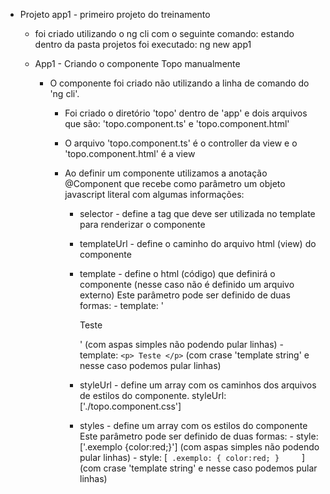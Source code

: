 - Projeto app1 - primeiro projeto do treinamento
    - foi criado utilizando o ng cli com o seguinte comando:
        estando dentro da pasta projetos foi executado:
            ng new app1

    - App1 - Criando o componente Topo manualmente

        - O componente foi criado não utilizando a linha de comando do 'ng cli'.

          - Foi criado o diretório 'topo' dentro de 'app' e dois arquivos que são:
          'topo.component.ts' e 'topo.component.html'

          - O arquivo 'topo.component.ts' é o controller da view e o 'topo.component.html'
          é a view

          - Ao definir um componente utilizamos a anotação @Component que recebe como parâmetro
            um objeto javascript literal com algumas informações:

            - selector - define a tag que deve ser utilizada no template para renderizar o       componente

            - templateUrl - define o caminho do arquivo html (view) do componente
            - template - define o html (código) que definirá o componente (nesse caso não é
              definido um arquivo externo)
                Este parâmetro pode ser definido de duas formas:
                    - template: '<p>Teste</p>' (com aspas simples não podendo pular linhas)
                    - template: `<p>
                                    Teste
                                </p>` (com crase 'template string' e nesse caso podemos pular linhas)
            - styleUrl - define um array com os caminhos dos arquivos de estilos do componente.
                styleUrl: ['./topo.component.css']

            - styles - define um array com os estilos do componente
                Este parâmetro pode ser definido de duas formas:
                    - style: ['.exemplo {color:red;}'] (com aspas simples não podendo pular      linhas)
                    - style: [`  .exemplo: {
                                  color:red;
                                }     
                            `] (com crase 'template string' e nesse caso podemos pular linhas)